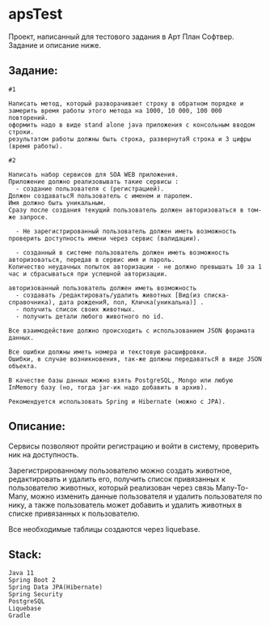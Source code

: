 # apsTest
Проект, написанный для тестового задания в Арт План Софтвер. Задание и описание ниже.
## Задание:
```
#1

Написать метод, который разворачивает строку в обратном порядке и 
замерить время работы этого метода на 1000, 10 000, 100 000 повторений.
оформить надо в виде stand alone java приложения с консольным вводом строки.
результатом работы должны быть строка, развернутаЯ строка и 3 цифры (время работы).

#2

Написать набор сервисов для SOA WEB приложения.
Приложение должно реализовывать такие сервисы :
  - создание пользователя с (регистрацией).
Должен создаватьсЯ пользователь с именем и паролем.
Имя должно быть уникальным.
Сразу после создания текущий пользователь должен авторизоваться в том-же запросе.

  - Не зарегистрированный пользователь должен иметь возможность проверить доступность имени через сервис (валидации).

  - созданный в системе пользователь должен иметь возможность авторизоваться, передав в сервис имя и пароль.
Количество неудачных попыток авторизации - не должно превышать 10 за 1 час и сбрасываться при успешной авторизации.

авторизованный пользователь должен иметь возможность 
  - создавать /редактировать/удалить животных [Вид(из списка-справочника), дата рождениЯ, пол, Кличка(уникальна)] .
  - получить список своих животных.
  - получить детали любого животного по id.

Все взаимодействие должно происходить с использованием JSON форамата данных.

Все ошибки должны иметь номера и текстовую расшифровки. 
Ошибки, в случае возникновения, так-же должны передаватьсЯ в виде JSON объекта.

В качестве базы данных можно взять PostgreSQL, Mongo или любую InMemory базу (но, тогда jar-ик надо добавить в архив).

Рекомендуется использовать Spring и Hibernate (можно c JPA).
```

## Описание:
Сервисы позволяют пройти регистрацию и войти в систему, проверить ник на доступность.
 
Зарегистрированному пользователю можно создать животное, редактировать и удалить его, получить список привязанных к пользователю животных, который реализован через связь Many-To-Many, можно изменить данные пользователя и удалить пользователя по нику, а также пользователь может добавить и удалить животных в списке привязанных к пользователю.

Все необходимые таблицы создаются через liquebase.

## Stack:
```
Java 11
Spring Boot 2
Spring Data JPA(Hibernate)
Spring Security
PostgreSQL
Liquebase
Gradle
```
